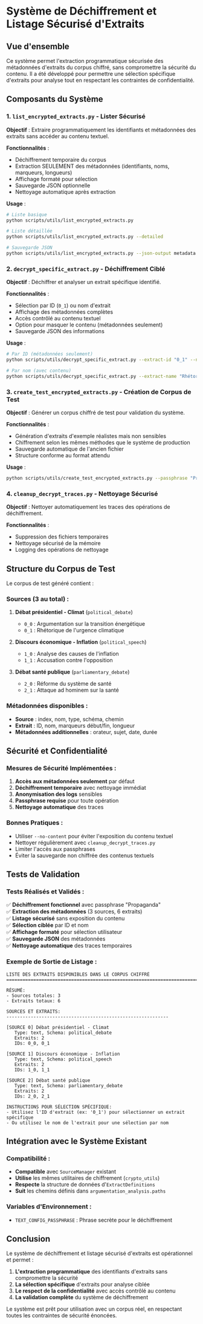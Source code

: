 ﻿# Système de Déchiffrement et Listage Sécurisé d'Extraits

## Vue d'ensemble

Ce système permet l'extraction programmatique sécurisée des métadonnées d'extraits du corpus chiffré, sans compromettre la sécurité du contenu. Il a été développé pour permettre une sélection spécifique d'extraits pour analyse tout en respectant les contraintes de confidentialité.

## Composants du Système

### 1. `list_encrypted_extracts.py` - Lister Sécurisé
**Objectif** : Extraire programmatiquement les identifiants et métadonnées des extraits sans accéder au contenu textuel.

**Fonctionnalités** :
- Déchiffrement temporaire du corpus
- Extraction SEULEMENT des métadonnées (identifiants, noms, marqueurs, longueurs)
- Affichage formaté pour sélection
- Sauvegarde JSON optionnelle
- Nettoyage automatique après extraction

**Usage** :
```bash
# Liste basique
python scripts/utils/list_encrypted_extracts.py

# Liste détaillée
python scripts/utils/list_encrypted_extracts.py --detailed

# Sauvegarde JSON
python scripts/utils/list_encrypted_extracts.py --json-output metadata.json
```

### 2. `decrypt_specific_extract.py` - Déchiffrement Ciblé
**Objectif** : Déchiffrer et analyser un extrait spécifique identifié.

**Fonctionnalités** :
- Sélection par ID (`0_1`) ou nom d'extrait
- Affichage des métadonnées complètes
- Accès contrôlé au contenu textuel
- Option pour masquer le contenu (métadonnées seulement)
- Sauvegarde JSON des informations

**Usage** :
```bash
# Par ID (métadonnées seulement)
python scripts/utils/decrypt_specific_extract.py --extract-id "0_1" --no-content

# Par nom (avec contenu)
python scripts/utils/decrypt_specific_extract.py --extract-name "Rhétorique de l'urgence climatique"
```

### 3. `create_test_encrypted_extracts.py` - Création de Corpus de Test
**Objectif** : Générer un corpus chiffré de test pour validation du système.

**Fonctionnalités** :
- Génération d'extraits d'exemple réalistes mais non sensibles
- Chiffrement selon les mêmes méthodes que le système de production
- Sauvegarde automatique de l'ancien fichier
- Structure conforme au format attendu

**Usage** :
```bash
python scripts/utils/create_test_encrypted_extracts.py --passphrase "Propaganda"
```

### 4. `cleanup_decrypt_traces.py` - Nettoyage Sécurisé
**Objectif** : Nettoyer automatiquement les traces des opérations de déchiffrement.

**Fonctionnalités** :
- Suppression des fichiers temporaires
- Nettoyage sécurisé de la mémoire
- Logging des opérations de nettoyage

## Structure du Corpus de Test

Le corpus de test généré contient :

### Sources (3 au total) :
1. **Débat présidentiel - Climat** (`political_debate`)
   - `0_0` : Argumentation sur la transition énergétique
   - `0_1` : Rhétorique de l'urgence climatique

2. **Discours économique - Inflation** (`political_speech`)
   - `1_0` : Analyse des causes de l'inflation
   - `1_1` : Accusation contre l'opposition

3. **Débat santé publique** (`parliamentary_debate`)
   - `2_0` : Réforme du système de santé
   - `2_1` : Attaque ad hominem sur la santé

### Métadonnées disponibles :
- **Source** : index, nom, type, schéma, chemin
- **Extrait** : ID, nom, marqueurs début/fin, longueur
- **Métadonnées additionnelles** : orateur, sujet, date, durée

## Sécurité et Confidentialité

### Mesures de Sécurité Implémentées :
1. **Accès aux métadonnées seulement** par défaut
2. **Déchiffrement temporaire** avec nettoyage immédiat
3. **Anonymisation des logs** sensibles
4. **Passphrase requise** pour toute opération
5. **Nettoyage automatique** des traces

### Bonnes Pratiques :
- Utiliser `--no-content` pour éviter l'exposition du contenu textuel
- Nettoyer régulièrement avec `cleanup_decrypt_traces.py`
- Limiter l'accès aux passphrases
- Éviter la sauvegarde non chiffrée des contenus textuels

## Tests de Validation

### Tests Réalisés et Validés :
✅ **Déchiffrement fonctionnel** avec passphrase "Propaganda"  
✅ **Extraction des métadonnées** (3 sources, 6 extraits)  
✅ **Listage sécurisé** sans exposition du contenu  
✅ **Sélection ciblée** par ID et nom  
✅ **Affichage formaté** pour sélection utilisateur  
✅ **Sauvegarde JSON** des métadonnées  
✅ **Nettoyage automatique** des traces temporaires  

### Exemple de Sortie de Listage :
```
LISTE DES EXTRAITS DISPONIBLES DANS LE CORPUS CHIFFRÉ
================================================================================

RÉSUMÉ:
- Sources totales: 3
- Extraits totaux: 6

SOURCES ET EXTRAITS:
------------------------------------------------------------

[SOURCE 0] Débat présidentiel - Climat
   Type: text, Schema: political_debate
   Extraits: 2
   IDs: 0_0, 0_1

[SOURCE 1] Discours économique - Inflation
   Type: text, Schema: political_speech
   Extraits: 2
   IDs: 1_0, 1_1

[SOURCE 2] Débat santé publique
   Type: text, Schema: parliamentary_debate
   Extraits: 2
   IDs: 2_0, 2_1

INSTRUCTIONS POUR SÉLECTION SPÉCIFIQUE:
- Utilisez l'ID d'extrait (ex: '0_1') pour sélectionner un extrait spécifique
- Ou utilisez le nom de l'extrait pour une sélection par nom
```

## Intégration avec le Système Existant

### Compatibilité :
- **Compatible** avec `SourceManager` existant
- **Utilise** les mêmes utilitaires de chiffrement (`crypto_utils`)
- **Respecte** la structure de données d'`ExtractDefinitions`
- **Suit** les chemins définis dans `argumentation_analysis.paths`

### Variables d'Environnement :
- `TEXT_CONFIG_PASSPHRASE` : Phrase secrète pour le déchiffrement

## Conclusion

Le système de déchiffrement et listage sécurisé d'extraits est opérationnel et permet :

1. **L'extraction programmatique** des identifiants d'extraits sans compromettre la sécurité
2. **La sélection spécifique** d'extraits pour analyse ciblée
3. **Le respect de la confidentialité** avec accès contrôlé au contenu
4. **La validation complète** du système de déchiffrement

Le système est prêt pour utilisation avec un corpus réel, en respectant toutes les contraintes de sécurité énoncées.
